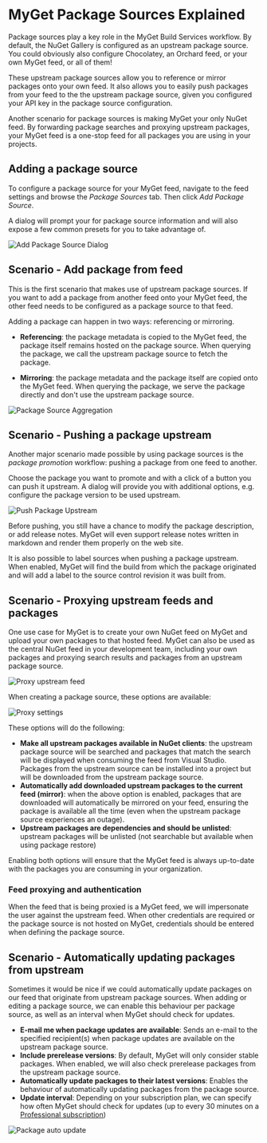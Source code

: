 # MyGet Package Sources Explained

Package sources play a key role in the MyGet Build Services workflow. By default, the NuGet Gallery is configured as an upstream package source. You could obviously also configure Chocolatey, an Orchard feed, or your own MyGet feed, or all of them! 

These upstream package sources allow you to reference or mirror packages onto your own feed. It also allows you to easily push packages from your feed to the the upstream package source, given you configured your API key in the package source configuration.

Another scenario for package sources is making MyGet your only NuGet feed. By forwarding package searches and proxying upstream packages, your MyGet feed is a one-stop feed for all packages you are using in your projects.

## Adding a package source
To configure a package source for your MyGet feed, navigate to the feed settings and browse the *Package Sources* tab. Then click *Add Package Source*.

A dialog will prompt your for package source information and will also expose a few common presets for you to take advantage of.

![Add Package Source Dialog](Images/add_package_source.png)

## Scenario - Add package from feed
This is the first scenario that makes use of upstream package sources. If you want to add a package from another feed onto your MyGet feed, the other feed needs to be configured as a package source to that feed.

Adding a package can happen in two ways: referencing or mirroring.

* **Referencing**: the package metadata is copied to the MyGet feed, the package itself remains hosted on the package source. When querying the package, we call the upstream package source to fetch the package.

* **Mirroring**: the package metadata and the package itself are copied onto the MyGet feed. When querying the package, we serve the package directly and don't use the upstream package source.

![Package Source Aggregation](Images/Aggregate_Package_Sources.png)

## Scenario - Pushing a package upstream
Another major scenario made possible by using package sources is the *package promotion* workflow: pushing a package from one feed to another.

Choose the package you want to promote and with a click of a button you can push it upstream. A dialog will provide you with additional options, e.g. configure the package version to be used upstream. 

![Push Package Upstream](Images/push_package_upstream.png)

Before pushing, you still have a chance to modify the package description, or add release notes. MyGet will even support release notes written in markdown and render them properly on the web site.

It is also possible to label sources when pushing a package upstream. When enabled, MyGet will find the build from which the package originated and will add a label to the source control revision it was built from.

## Scenario - Proxying upstream feeds and packages
One use case for MyGet is to create your own NuGet feed on MyGet and upload your own packages to that hosted feed. MyGet can also be used as the central NuGet feed in your development team, including your own packages and proxying search results and packages from an upstream package source.

![Proxy upstream feed](Images/proxy-schema.png)

When creating a package source, these options are available:

![Proxy settings](Images/proxy-settings.png)

These options will do the following:

* **Make all upstream packages available in NuGet clients**: the upstream package source will be searched and packages that match the search will be displayed when consuming the feed from Visual Studio. Packages from the upstream source can be installed into a project but will be downloaded from the upstream package source.
* **Automatically add downloaded upstream packages to the current feed (mirror)**: when the above option is enabled, packages that are downloaded will automatically be mirrored on your feed, ensuring the package is available all the time (even when the upstream package source experiences an outage).
* **Upstream packages are dependencies and should be unlisted**: upstream packages will be unlisted (not searchable but available when using package restore)
 
Enabling both options will ensure that the MyGet feed is always up-to-date with the packages you are consuming in your organization.

### Feed proxying and authentication

When the feed that is being proxied is a MyGet feed, we will impersonate the user against the upstream feed. When other credentials are required or the package source is not hosted on MyGet, credentials should be entered when defining the package source.

## Scenario - Automatically updating packages from upstream
Sometimes it would be nice if we could automatically update packages on our feed that originate from upstream package sources. When adding or editing a package source, we can enable this behaviour per package source, as well as an interval when MyGet should check for updates.

* **E-mail me when package updates are available**: Sends an e-mail to the specified recipient(s) when package updates are available on the upstream package source.
* **Include prerelease versions**: By default, MyGet will only consider stable packages. When enabled, we will also check prerelease packages from the upstream package source.
* **Automatically update packages to their latest versions**: Enables the behaviour of automatically updating packages from the package source.
* **Update interval**: Depending on your subscription plan, we can specify how often MyGet should check for updates (up to every 30 minutes on a [Professional subscription](http://www.myget.org/plans))

![Package auto update](Images/auto-update.png)
